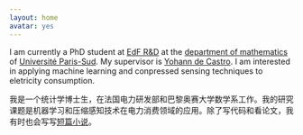 ```yaml
---
layout: home
avatar: yes
---
```


I am currently a PhD student at [EdF R&D](http://progress.edf.com/progress-and-innovation-44204.html) at the [department of mathematics](http://www.math.u-psud.fr/) of [Université Paris-Sud](http://www.u-psud.fr/). My supervisor is [Yohann de Castro](http://www.normalesup.org/~decastro/). 
I am interested in applying machine learning and conpressed sensing techniques to eletricity consumption.

我是一个统计学博士生，在法国电力研发部和巴黎奥赛大学数学系工作。我的研究课题是机器学习和压缩感知技术在电力消费领域的应用。除了写代码和看论文，我有时也会写写[短篇小说](http://www.douban.com/note/tags/%E5%B0%8F%E8%AF%B4?people=vermouth)。
